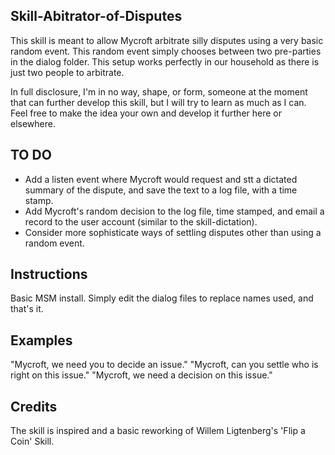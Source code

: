 ## Skill-Abitrator-of-Disputes
This skill is meant to allow Mycroft arbitrate silly disputes using a very basic random event. This random event simply chooses between 
two pre-parties in the dialog folder. This setup works perfectly in our household as there is just two people to arbitrate. 

In full disclosure, I'm in no way, shape, or form, someone at the moment that can further develop this skill, but I will 
try to learn as much as I can. Feel free to make the idea your own and develop it further here or elsewhere. 

## TO DO
* Add a listen event where Mycroft would request and stt a dictated summary of the dispute, and save the text to a log file, with a time stamp. 
* Add Mycroft's random decision to the log file, time stamped, and email a record to the user account (similar to the skill-dictation).
* Consider more sophisticate ways of settling disputes other than using a random event.

## Instructions
Basic MSM install. 
Simply edit the dialog files to replace names used, and that's it. 

## Examples
"Mycroft, we need you to decide an issue." 
"Mycroft, can you settle who is right on this issue."
"Mycroft, we need a decision on this issue."

## Credits
The skill is inspired and a basic reworking of Willem Ligtenberg's 'Flip a Coin' Skill. 
